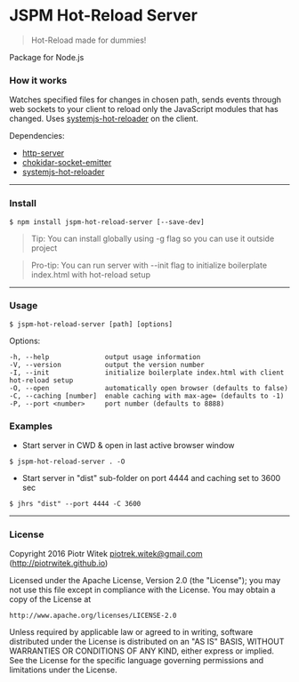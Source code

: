 # JSPM Hot-Reload Server
> Hot-Reload made for dummies!

Package for Node.js

### How it works
Watches specified files for changes in chosen path, sends events through web sockets to your client to reload only the JavaScript modules that has changed.
Uses [systemjs-hot-reloader](https://github.com/capaj/systemjs-hot-reloader) on the client.

Dependencies:
- [http-server](https://github.com/indexzero/http-server)
- [chokidar-socket-emitter](https://github.com/capaj/chokidar-socket-emitter)
- [systemjs-hot-reloader](https://github.com/capaj/systemjs-hot-reloader)

---
### Install

```
$ npm install jspm-hot-reload-server [--save-dev]
```
> Tip: You can install globally using -g flag so you can use it outside project

> Pro-tip: You can run server with --init flag to initialize boilerplate index.html with hot-reload setup

---
### Usage

```
$ jspm-hot-reload-server [path] [options]
```

  Options:

    -h, --help              output usage information
    -V, --version           output the version number
    -I, --init              initialize boilerplate index.html with client hot-reload setup
    -O, --open              automatically open browser (defaults to false)
    -C, --caching [number]  enable caching with max-age= (defaults to -1)
    -P, --port <number>     port number (defaults to 8888)

### Examples

- Start server in CWD & open in last active browser window
```
$ jspm-hot-reload-server . -O
```

- Start server in "dist" sub-folder on port 4444 and caching set to 3600 sec
```
$ jhrs "dist" --port 4444 -C 3600
```

---
### License

Copyright 2016 Piotr Witek <piotrek.witek@gmail.com> (http://piotrwitek.github.io)

Licensed under the Apache License, Version 2.0 (the "License");
you may not use this file except in compliance with the License.
You may obtain a copy of the License at

    http://www.apache.org/licenses/LICENSE-2.0

Unless required by applicable law or agreed to in writing, software
distributed under the License is distributed on an "AS IS" BASIS,
WITHOUT WARRANTIES OR CONDITIONS OF ANY KIND, either express or implied.
See the License for the specific language governing permissions and
limitations under the License.
